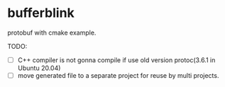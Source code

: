 # bufferblink
protobuf with cmake example.

TODO:

- [ ] C++ compiler is not gonna compile if use old version protoc(3.6.1 in Ubuntu 20.04)
- [ ] move generated file to a separate project for reuse by multi projects.